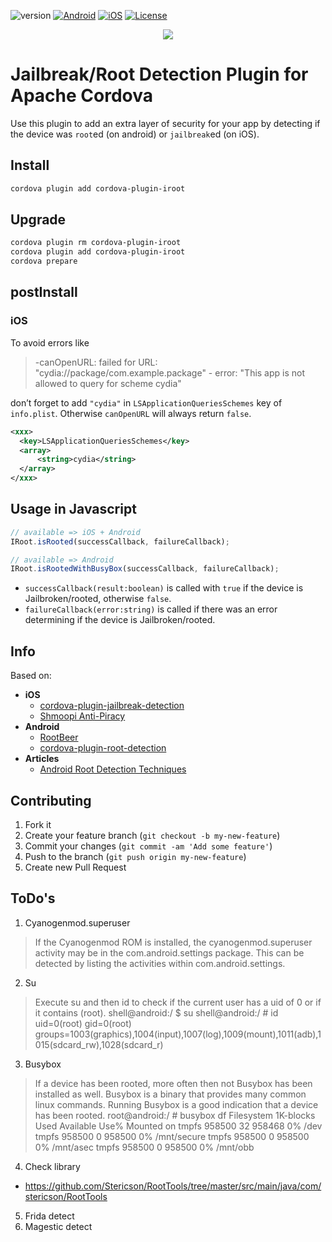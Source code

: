 ![version][version-shield]
[![Android][android-shield]][cordova-android-link]
[![iOS][ios-shield]][cordova-ios-link]
[![License][license-shield]](LICENSE)

<p align="center">
  <img src="/assets/logo.png">
</p>

Jailbreak/Root Detection Plugin for Apache Cordova
==================================================

Use this plugin to add an extra layer of security for your app by detecting if the device was `root`ed (on android) or `jailbreak`ed (on iOS).

## Install

```bash
cordova plugin add cordova-plugin-iroot
```

## Upgrade

```bash
cordova plugin rm cordova-plugin-iroot
cordova plugin add cordova-plugin-iroot
cordova prepare
```

## postInstall

### iOS

To avoid errors like

> -canOpenURL: failed for URL: "cydia://package/com.example.package" - error: "This app is not allowed to query for scheme cydia"

don’t forget to add `"cydia"` in `LSApplicationQueriesSchemes` key of `info.plist`. Otherwise `canOpenURL` will always return `false`.

```xml
<xxx>
  <key>LSApplicationQueriesSchemes</key>
  <array>
      <string>cydia</string>
  </array>
</xxx>
```

## Usage in Javascript

```js
// available => iOS + Android
IRoot.isRooted(successCallback, failureCallback);

// available => Android
IRoot.isRootedWithBusyBox(successCallback, failureCallback);
```

- `successCallback(result:boolean)` is called with `true` if the device is Jailbroken/rooted, otherwise `false`.
- `failureCallback(error:string)` is called if there was an error determining if the device is Jailbroken/rooted.

## Info

Based on:

- **iOS**
  - [cordova-plugin-jailbreak-detection](https://github.com/leecrossley/cordova-plugin-jailbreak-detection)
  - [Shmoopi Anti-Piracy](https://github.com/Shmoopi/AntiPiracy)
- **Android**
  - [RootBeer](https://github.com/scottyab/rootbeer/blob/master/README.md)
  - [cordova-plugin-root-detection](https://github.com/trykovyura/cordova-plugin-root-detection)
- **Articles**
  - [Android Root Detection Techniques](https://blog.netspi.com/android-root-detection-techniques/)

## Contributing

1. Fork it
2. Create your feature branch (`git checkout -b my-new-feature`)
3. Commit your changes (`git commit -am 'Add some feature'`)
4. Push to the branch (`git push origin my-new-feature`)
5. Create new Pull Request

## ToDo's

1. Cyanogenmod.superuser
  > If the Cyanogenmod ROM is installed, the cyanogenmod.superuser activity may be in the com.android.settings package.
  > This can be detected by listing the activities within com.android.settings.
2. Su
  > Execute su and then id to check if the current user has a uid of 0 or if it contains (root).
  > shell@android:/ $ su
  > shell@android:/ # id
  > uid=0(root) gid=0(root) groups=1003(graphics),1004(input),1007(log),1009(mount),1011(adb),1015(sdcard_rw),1028(sdcard_r)
3. Busybox
  > If a device has been rooted, more often then not Busybox has been installed as well.
  > Busybox is a binary that provides many common linux commands. Running Busybox is a good indication that a device has been rooted.
  > root@android:/ # busybox df
  > Filesystem           1K-blocks      Used Available Use% Mounted on
  > tmpfs                   958500        32    958468   0% /dev
  > tmpfs                   958500         0    958500   0% /mnt/secure
  > tmpfs                   958500         0    958500   0% /mnt/asec
  > tmpfs                   958500         0    958500   0% /mnt/obb
4. Check library
  - https://github.com/Stericson/RootTools/tree/master/src/main/java/com/stericson/RootTools
5. Frida detect
5. Magestic detect

[license-shield]:https://img.shields.io/github/license/ckoon-infopro/cordova-plugin-iroot?style=flat

[version-shield]: https://img.shields.io/github/package-json/v/ckoon-infopro/cordova-plugin-iroot?color=green

[android-shield]: https://img.shields.io/badge/cordova-android-green.svg?style=flat&logo=apache-cordova
[cordova-android-link]: https://cordova.apache.org/docs/en/latest/guide/platforms/android/index.html

[ios-shield]: https://img.shields.io/badge/cordova-ios-green.svg?style=flat&logo=apache-cordova
[cordova-ios-link]: https://cordova.apache.org/docs/en/latest/guide/platforms/ios/index.html
